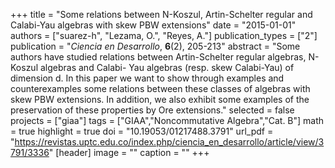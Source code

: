 +++
title = "Some relations between N-Koszul, Artin-Schelter regular and Calabi-Yau algebras with skew PBW extensions"
date = "2015-01-01"
authors = ["suarez-h", "Lezama, O.", "Reyes, A."]
publication_types = ["2"]
publication = "*Ciencia en Desarrollo*, **6**(2), 205-213"
abstract = "Some authors have studied relations between Artin-Schelter regular algebras, N-Koszul algebras and Calabi- Yau algebras (resp. skew Calabi-Yau) of dimension d. In this paper we want to show through examples and counterexamples some relations between these classes of algebras with skew PBW extensions. In addition, we also exhibit some examples of the preservation of these properties by Ore extensions."
selected = false
projects = ["giaa"]
tags = ["GIAA","Noncommutative Algebra","Cat. B"]
math = true
highlight = true
doi = "10.19053/01217488.3791"
url_pdf = "https://revistas.uptc.edu.co/index.php/ciencia_en_desarrollo/article/view/3791/3336"
[header]
image = ""
caption = ""
+++
